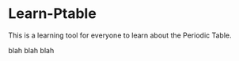 # Learn-Ptable
This is a learning tool for everyone to learn about the Periodic Table.

blah blah blah